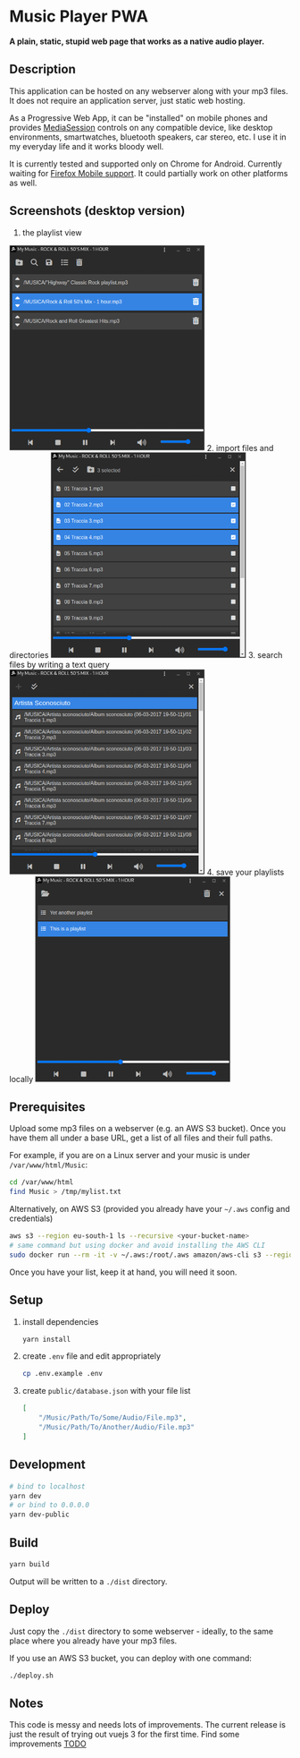 # Music Player PWA

**A plain, static, stupid web page that works as a native audio player.**


## Description

This application can be hosted on any webserver along with your mp3 files.
It does not require an application server, just static web hosting.

As a Progressive Web App, it can be "installed" on mobile phones and provides
[MediaSession](https://developer.mozilla.org/en-US/docs/Web/API/MediaSession)
controls on any compatible device, like desktop environments, smartwatches, 
bluetooth speakers, car stereo, etc. I use it in my everyday life and it works
bloody well.

It is currently tested and supported only on Chrome for Android. Currently waiting
for [Firefox Mobile support](https://bugzilla.mozilla.org/show_bug.cgi?id=1820020).
It could partially work on other platforms as well.

## Screenshots (desktop version)

1. the playlist view  
<img src="screenshots/playlist.png" width="350px">
2. import files and directories  
<img src="screenshots/import.png" width="350px">
3. search files by writing a text query  
<img src="screenshots/search.png" width="350px">
4. save your playlists locally  
<img alt="Manage playlists" src="screenshots/playlist-management.png" width="350px">


## Prerequisites

Upload some mp3 files on a webserver (e.g. an AWS S3 bucket). Once you have
them all under a base URL, get a list of all files and their full paths.

For example, if you are on a Linux server and your music is under `/var/www/html/Music`:
```sh
cd /var/www/html
find Music > /tmp/mylist.txt
```

Alternatively, on AWS S3 (provided you already have your `~/.aws` config and credentials)
```sh
aws s3 --region eu-south-1 ls --recursive <your-bucket-name>
# same command but using docker and avoid installing the AWS CLI
sudo docker run --rm -it -v ~/.aws:/root/.aws amazon/aws-cli s3 --region eu-south-1 ls --recursive <your-bucket-name>
```

Once you have your list, keep it at hand, you will need it soon.

## Setup

1. install dependencies
    ```sh
    yarn install
    ```
2. create `.env` file and edit appropriately
    ```sh
    cp .env.example .env
    ```
3. create `public/database.json` with your file list
    ```json
    [
        "/Music/Path/To/Some/Audio/File.mp3",
        "/Music/Path/To/Another/Audio/File.mp3"
    ]
    ```

## Development
```sh
# bind to localhost
yarn dev
# or bind to 0.0.0.0
yarn dev-public
```


## Build
```sh
yarn build
```
Output will be written to a `./dist` directory.

## Deploy
Just copy the `./dist` directory to some webserver - ideally, to the same place
where you already have your mp3 files.

If you use an AWS S3 bucket, you can deploy with one command:

```sh
./deploy.sh
```

## Notes

This code is messy and needs lots of improvements. The current release is just
the result of trying out vuejs 3 for the first time. Find some improvements
[TODO](TODO.md)
